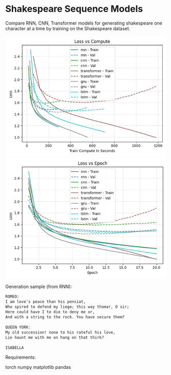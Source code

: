 # Shakespeare Sequence Models

Compare RNN, CNN, Transformer models for generating shakespeare one character at a time by training on the Shakespeare dataset.

![Accuracy comparison by compute](summary/loss_vs_compute.png)
![Accuracy comparison by epoch](summary/loss_vs_epoch.png)


Generation sample (from RNN):

    ROMEO:
    I am love's peace than his pensiat,
    Who spired to defend my liege; this way thomar, O sir;
    Here could have I to die to deny me or,
    And with a string to the rock. You have secure them?

    QUEEN YORK:
    My old succession! none to his rateful his love,
    Lie haunt me with me on hang on that thirk?

    ISABELLA

Requirements:

torch
numpy
matplotlib
pandas
